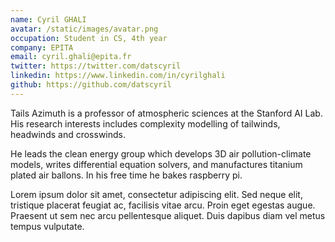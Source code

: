 ```yaml
---
name: Cyril GHALI
avatar: /static/images/avatar.png
occupation: Student in CS, 4th year
company: EPITA
email: cyril.ghali@epita.fr
twitter: https://twitter.com/datscyril
linkedin: https://www.linkedin.com/in/cyrilghali
github: https://github.com/datscyril
---
```


Tails Azimuth is a professor of atmospheric sciences at the Stanford AI Lab. His research interests includes complexity modelling of tailwinds, headwinds and crosswinds.

He leads the clean energy group which develops 3D air pollution-climate models, writes differential equation solvers, and manufactures titanium plated air ballons. In his free time he bakes raspberry pi.

Lorem ipsum dolor sit amet, consectetur adipiscing elit. Sed neque elit, tristique placerat feugiat ac, facilisis vitae arcu. Proin eget egestas augue. Praesent ut sem nec arcu pellentesque aliquet. Duis dapibus diam vel metus tempus vulputate.
